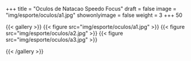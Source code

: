+++
title = "Oculos de Natacao Speedo Focus"
draft = false
image = "img/esporte/oculos/a1.jpg"
showonlyimage = false
weight = 3
+++
<span class="price">50</span>

<!--more-->


{{< gallery >}}
{{< figure src="img/esporte/oculos/a1.jpg" >}}
{{< figure src="img/esporte/oculos/a2.jpg" >}}
{{< figure src="img/esporte/oculos/a3.jpg" >}}

{{< /gallery >}}